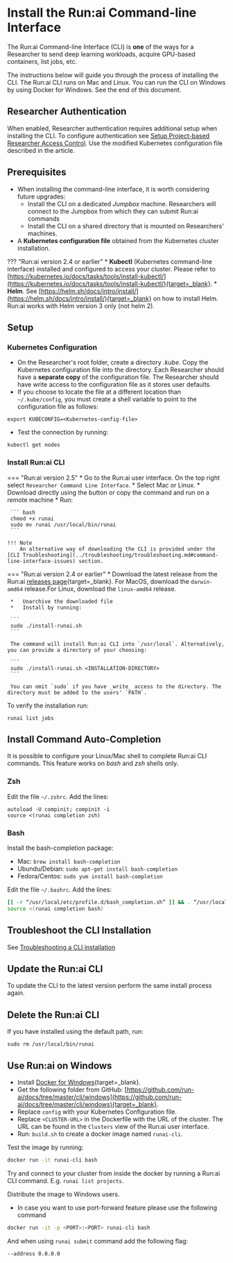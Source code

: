 # Install the Run:ai Command-line Interface

The Run:ai Command-line Interface (CLI) is __one__ of the ways for a Researcher to send deep learning workloads, acquire GPU-based containers, list jobs, etc.

The instructions below will guide you through the process of installing the CLI. The Run:ai CLI runs on Mac and Linux. You can run the CLI on Windows by using Docker for Windows. See the end of this document.


## Researcher Authentication

When enabled, Researcher authentication requires additional setup when installing the CLI. To configure authentication see [Setup Project-based Researcher Access Control](../runai-setup/authentication/researcher-authentication.md). Use the modified Kubernetes configuration file described in the article.

## Prerequisites

*   When installing the command-line interface, it is worth considering future upgrades:
     * Install the CLI on a dedicated _Jumpbox_ machine. Researchers will connect to the Jumpbox from which they can submit Run:ai commands
     * Install the CLI on a shared directory that is mounted on Researchers' machines.  
*   A __Kubernetes configuration file__ obtained from the Kubernetes cluster installation.

??? "Run:ai version 2.4 or earlier"
     * __Kubectl__ (Kubernetes command-line interface) installed and configured to access your cluster. Please refer to [https://kubernetes.io/docs/tasks/tools/install-kubectl/](https://kubernetes.io/docs/tasks/tools/install-kubectl/){target=_blank}.
     * __Helm__. See [https://helm.sh/docs/intro/install/](https://helm.sh/docs/intro/install/){target=_blank} on how to install Helm. Run:ai works with Helm version 3 only (not helm 2).


## Setup

### Kubernetes Configuration

*   On the Researcher's root folder, create a directory _.kube_. Copy the Kubernetes configuration file into the directory. Each Researcher should have a __separate copy__ of the configuration file. The Researcher should have write access to the configuration file as it stores user defaults. 
*   If you choose to locate the file at a different location than `~/.kube/config`, you must create a shell variable to point to the configuration file as follows:

```
export KUBECONFIG=<Kubernetes-config-file>
```

*   Test the connection by running:

```
kubectl get nodes
```

### Install Run:ai CLI 

=== "Run:ai version 2.5"
     * Go to the Run:ai user interface. On the top right select `Researcher Command Line Interface`.
     * Select Mac or Linux.
     * Download directly using the button or copy the command and run on a remote machine
     * Run:

     ``` bash 
     chmod +x runai
     sudo mv runai /usr/local/bin/runai
     ```

    !!! Note
        An alternative way of downloading the CLI is provided under the [CLI Troubleshooting](../troubleshooting/troubleshooting.md#command-line-interface-issues) section.
 
=== "Run:ai version 2.4 or earlier"
     *   Download the latest release from the Run:ai [releases page](https://github.com/run-ai/runai-cli/releases){target=_blank}. For MacOS, download the `darwin-amd64` release.For Linux, download the `linux-amd64` release.

     *   Unarchive the downloaded file
     *   Install by running:

     ```
     sudo ./install-runai.sh
     ```

     The command will install Run:ai CLI into `/usr/local`. Alternatively, you can provide a directory of your choosing: 

     ```
     sudo ./install-runai.sh <INSTALLATION-DIRECTORY>
     ```

     You can omit `sudo` if you have _write_ access to the directory. The directory must be added to the users' `PATH`.


To verify the installation run:

```
runai list jobs
```

## Install Command Auto-Completion 

It is possible to configure your Linux/Mac shell to complete Run:ai CLI commands. This feature works on _bash_ and _zsh_ shells only.

### Zsh

Edit the file `~/.zshrc`. Add the lines:

```
autoload -U compinit; compinit -i
source <(runai completion zsh)
```

### Bash

Install the bash-completion package:

* Mac: `brew install bash-completion`
* Ubundu/Debian: `sudo apt-get install bash-completion`
* Fedora/Centos: `sudo yum install bash-completion`

Edit the file `~/.bashrc`. Add the lines:

``` bash
[[ -r “/usr/local/etc/profile.d/bash_completion.sh” ]] && . “/usr/local/etc/profile.d/bash_completion.sh”
source <(runai completion bash)
```


## Troubleshoot the CLI Installation

See [Troubleshooting a CLI installation](../troubleshooting/troubleshooting.md#command-line-interface-issues)

## Update the Run:ai CLI

To update the CLI to the latest version perform the same install process again.

## Delete the Run:ai CLI

If you have installed using the default path, run:

```
sudo rm /usr/local/bin/runai
```

## Use Run:ai on Windows

* Install [Docker for Windows](https://docs.docker.com/docker-for-windows/install/){target=_blank}.
* Get the following folder from GitHub: [https://github.com/run-ai/docs/tree/master/cli/windows](https://github.com/run-ai/docs/tree/master/cli/windows){target=_blank}.
* Replace `config` with your Kubernetes Configuration file.
* Replace `<CLUSTER-URL>` in the Dockerfile with the URL of the cluster. The URL can be found in the `Clusters` view of the Run:ai user interface. 
* Run: `build.sh` to create a docker image named `runai-cli`.

Test the image by running:

``` bash
docker run -it runai-cli bash
```

Try and connect to your cluster from inside the docker by running a Run:ai CLI command. E.g. `runai list projects`.

Distribute the image to Windows users.


* In case you want to use port-forward feature please use the following command

``` bash
docker run -it -p <PORT>:<PORT> runai-cli bash
```

And when using `runai submit` command add the following flag:
```
--address 0.0.0.0
```

